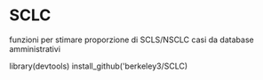 # SCLC
funzioni per stimare proporzione di SCLS/NSCLC casi da database amministrativi

library(devtools)
install_github('berkeley3/SCLC)

